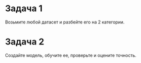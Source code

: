 # Задача 1
Возьмите любой датасет и разбейте его на 2 категории.
# Задача 2
Создайте модель, обучите ее, проверьте и оцените точность.